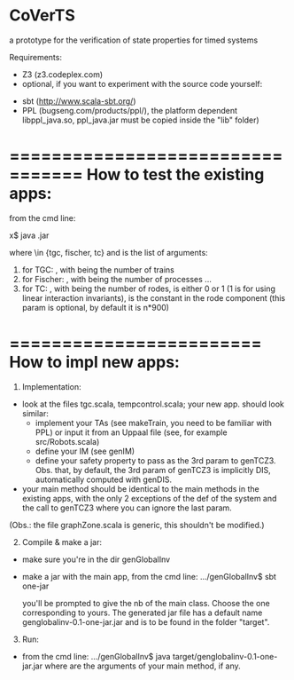 # CoVerTS
a prototype for the verification of state properties for timed systems

Requirements:
- Z3 (z3.codeplex.com) 
- optional, if you want to experiment with the source code yourself:
 * sbt (http://www.scala-sbt.org/) 
 * PPL (bugseng.com/products/ppl/‎), the platform dependent libppl_java.so, ppl_java.jar must be copied inside the "lib" folder)


=================================
How to test the existing apps:  
=================================

from the cmd line:

x$ java <app-name>.jar <args>

where <app-name> \in {tgc, fischer, tc} and <args> is the list of arguments:
1. for TGC: <n>, with <n> being the number of trains 
2. for Fischer: <n>, with <n> being the number of processes ...
3. for TC: <n> <isLinInv> <beta>, with <n> being the number of rodes, <isLinInv> is either 0 or 1 (1 is for using linear interaction invariants), <beta> is the constant in the rode component (this param is optional, by default it is n*900)

========================
How to impl new apps:  
========================

1. Implementation:
- look at the files tgc.scala, tempcontrol.scala; your new app. should look similar:
   * implement your TAs (see makeTrain, you need to be familiar with PPL) or input it from an Uppaal file (see, for example src/Robots.scala)
   * define your IM (see genIM)
   * define your safety property to pass as the 3rd param to genTCZ3. Obs. that, by default, the 3rd param of genTCZ3 is implicitly DIS, automatically computed with genDIS.
- your main method should be identical to the main methods in the existing apps, with the only 2 exceptions of the def of the system and the call to genTCZ3 where you can ignore the last param.

(Obs.: the file graphZone.scala is generic, this shouldn't be modified.)
 
2. Compile & make a jar:
- make sure you're in the dir genGlobalInv
- make a jar with the main app, from the cmd line:
    .../genGlobalInv$ sbt one-jar

    you'll be prompted to give the nb of the main class. Choose the one corresponding to yours. The generated jar file has a default name genglobalinv-0.1-one-jar.jar and is to be found in the folder "target". 

3. Run: 
- from the cmd line:
    .../genGlobalInv$ java target/genglobalinv-0.1-one-jar.jar <args>
where <args> are the arguments of your main method, if any.
